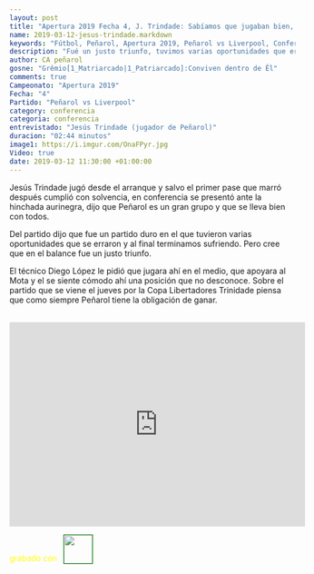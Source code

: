 ```yaml
---
layout: post
title: "Apertura 2019 Fecha 4, J. Trindade: Sabíamos que jugaban bien, por suerte ganamos"
name: 2019-03-12-jesus-trindade.markdown
keywords: "Fútbol, Peñarol, Apertura 2019, Peñarol vs Liverpool, Conferencia, Jesús Trindade, Video"
description: "Fué un justo triunfo, tuvimos varias oportunidades que erramos y después terminamos sufriendo, me pidió el técnico apoyar al Mota me siento cómodo en esa posición. El jueves Peñarol tiene la obligación de ganar"
author: CA peñarol
gosne: "Grêmio[1_Matriarcado|1_Patriarcado]:Conviven dentro de Êl"
comments: true
Campeonato: "Apertura 2019"
Fecha: "4"
Partido: "Peñarol vs Liverpool"
category: conferencia
categoria: conferencia
entrevistado: "Jesús Trindade (jugador de Peñarol)"
duracion: "02:44 minutos"
image1: https://i.imgur.com/OnaFPyr.jpg
Video: true
date: 2019-03-12 11:30:00 +01:00:00
---
```

<!---
Campeonato: <span>{{ page.Campeonato }}</span><br>
Fecha: <span>{{ page.Fecha }}</span><br>
Encuentro: <span>{{ page.Partido }}</span><br>-->

Jesús Trindade jugó desde el arranque y salvo el primer pase que marró después cumplió con solvencia, en conferencia se presentó ante la hinchada aurinegra, dijo que Peñarol es un gran grupo y que se lleva bien con todos.

Del partido dijo que fue un partido duro en el que tuvieron varias oportunidades que se erraron y al final terminamos sufriendo. Pero cree que en el balance fue un justo triunfo.

El técnico Diego López le pidió que jugara ahí en el medio, que apoyara al Mota y el se siente cómodo ahí una posición que no desconoce. Sobre el partido que se viene el jueves por la Copa Libertadores Trinidade piensa que como siempre Peñarol tiene la obligación de ganar.

<br>

<iframe width="521" height="360" src="https://www.youtube.com/embed/1NPqqxg5BA4" frameborder="0" allow="accelerometer; autoplay; encrypted-media; gyroscope; picture-in-picture" allowfullscreen></iframe>

<span style="color:yellow;">grabado con</span> <a href="http://ffmpeg.org"><img src="{{ site.url }}/images/ffmpeg.png" width="50px" style="border:1px solid green;vertical-align: sub;margin-left:7px;"></a>
